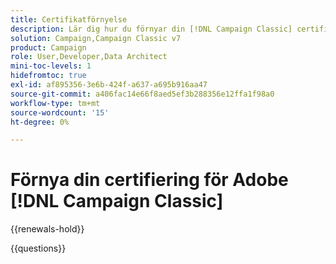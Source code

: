 ```yaml
---
title: Certifikatförnyelse
description: Lär dig hur du förnyar din [!DNL Campaign Classic] certifiering innan den upphör att gälla.
solution: Campaign,Campaign Classic v7
product: Campaign
role: User,Developer,Data Architect
mini-toc-levels: 1
hidefromtoc: true
exl-id: af895356-3e6b-424f-a637-a695b916aa47
source-git-commit: a406fac14e66f8aed5ef3b288356e12ffa1f98a0
workflow-type: tm+mt
source-wordcount: '15'
ht-degree: 0%

---
```


# Förnya din certifiering för Adobe [!DNL Campaign Classic]

{{renewals-hold}}

<!--

Your Adobe certification is valid for two years. If you are nearing this two-year mark, it's time to renew your certification to keep it active. 

First, select the appropriate level on the tab below (Professional, Expert, or Master). Then carefully review what you'll need to do to renew your certification. 
 
Be sure that you provide ample time to complete all the requirements before your certification expires. 
 
It's important to note that if your certification expires, you'll have to retake the certification exam, which is NOT free of charge. 

>[!IMPORTANT]
>
>**Log in first:** The following links will function **only** after a **successful login** to the [Adobe Credential Management System](https://www.certmetrics.com/adobe){target="_blank"}.
>
><br>
>
>**To share a link:** If you would like to share the link to a renewal exam or assessment with a colleague, please link to the overall exam renewal page,  not the URL of the exam itself, to avoid login issues.

>[!BEGINTABS]

>[!TAB Professional]

+++Adobe [!DNL Campaign Classic] Business Practitioner Professional Renewal Exam

## You must have the following **active** certifications to renew:

Adobe [!DNL Campaign Classic] Business Practitioner Professional

## How to renew your certification:

* **Step 1**: Successfully log in to [Adobe Credential Management System](https://www.certmetrics.com/adobe){target="_blank"}, then return to this page
* **Step 2**: Review the exam objectives and resources
* **Step 3**: Take and pass the exam

## Get ready

**Exam details**
  
* Passing Score: 27/35
* Time: 70 minutes
* Cost: FREE/non-proctored
* Delivery: On-demand
* Available languages: English
* Exam ID: AD5-E841 - Adobe [!DNL Campaign Classic] Business Practitioner Professional

**Scope and objectives**

Section 1: Build a Campaign 31.4%

* Recognize the different Digital Marketing concepts and objectives
* Identify and define key tool features and structure, in relation to the interface
* Determine the appropriate delivery template with subdomain to use given Business Requirements
* Identify the appropriate delivery preparation or personalization requirements given Business Requirements
* Determine the correct target audience among profiles and analyze the results of the expected outcomes
* Recommend and apply the correct campaign approval settings
* Determine scheduling based on campaign requirements
* Recognize where to locate delivery results or output
* Differentiate between different error and warning types (delivery, campaign, and workflow level)

Section 2: Workflow Management and Platform Capabilities 11.4%

* Given a scenario, determine which workflow activities should be selected
* Differentiate between campaign and technical workflows
* Given a scenario, determine which workflow solution is optimal for continuous, waits, recurring, aborts situations
* Identify the new capabilities and features of Campaign V8 compared to previous versions

Section 3: Data Operations 22.9%

* Determine how to modify columns within a view in order to test data/output
* Describe the purposes of the union, intersection, exclusion, and split workflow targeting activities
* Determine appropriate method to reconcile data, generate a complement, deduplicate, and import data
* Given a scenario, identify which data enrichment rule should be used
* Given a scenario, determine how to segment an audience and store as a list and cells
* Given a scenario, determine the best method to export data to destinations by configuring them

Section 4: Delivery Configuration 22.9%

* Given a scenario, determine the correct delivery type
* Given business requirements, determine how to create templates
* Given business requirements, determine the correct delivery properties
* Identify and apply OOTB personalization options available for a delivery (link to mirror page, greeting, un-sub link)
* Given a scenario, determine the appropriate typology rule (control, filtering, pressure, capacity)
* Identify the cause of a recipients' exclusion of a delivery in the log and check delivery diagnostics
* Indicate where/how to test delivery content and personalization
* Differentiate among the various delivery states that occur during processing and apply actions

Section 5: Reporting 11.4%

* Identify common OOTB reports and where to access them
* Determine which OOTB report is needed based on reporting requirements
* Identify the Descriptive Analysis functionality inside Adobe Campaign
* Given a scenario, apply the right authorizations to limit/allow access to Campaign objects

## Get prepped

You are not required to complete training before taking the exam, and training alone will not provide you with the knowledge and skills required to pass the exam. A combination of training and successful, on-the-job experience are critical to providing you with the repository needed to pass the exam.

Here are some suggested resources to help you prepare:

**Section 1**

* [Adobe Campaign Standard reporting](https://experienceleague.adobe.com/docs/analytics/integration/adobe-campaign.html?lang=en#:~:text=This%20integration%20between%20Adobe%20Analytics,formulas%20with%20Adobe%20Analytics%20parameters.){target="_blank"}
* [What Is A KPI? Definition & Examples](https://www.forbes.com/advisor/business/what-is-a-kpi-definition-examples/){target="_blank"}
* [Get started with marketing campaigns](https://experienceleague.adobe.com/docs/campaign-classic/using/orchestrating-campaigns/orchestrate-campaigns/setting-up-marketing-campaigns.html){target="_blank"}
* [Use templates](https://experienceleague.adobe.com/docs/campaign-classic/using/sending-messages/key-steps-when-creating-a-delivery/delivery-bestpractices/use-templates.html){target="_blank"}
* [Personalize emails using dynamic content blocks](https://experienceleague.adobe.com/docs/campaign-learn/tutorials/content-creation/email/personalize-using-dynamic-content-blocks.html){target="_blank"}
* [Query](https://experienceleague.adobe.com/docs/campaign-classic/using/automating-with-workflows/targeting-activities/query.html){target="_blank"}
* [Delivery reports](https://experienceleague.adobe.com/docs/campaign-classic/using/reporting/reports-on-deliveries/delivery-reports.html){target="_blank"}
* [Managing approvals in a campaign](https://experienceleague.adobe.com/docs/campaign-classic-learn/tutorials/automating-with-workflows/managing-approvals.html){target="_blank"}
* [Manage time zones](https://experienceleague.adobe.com/docs/campaign/automation/workflows/advanced-management/managing-time-zones.html?lang=en#:~:text=Adobe%20Campaign%20lets%20you%20manage,or%20to%20the%20entire%20workflow.){target="_blank"}
* [Recurring and periodic campaigns](https://experienceleague.adobe.com/docs/campaign/automation/campaign-orchestration/recurring-periodic-campaigns.html){target="_blank"}
* [Delivery dashboard](https://experienceleague.adobe.com/docs/campaign-classic/using/sending-messages/monitoring-deliveries/delivery-dashboard.html){target="_blank"}
* [Understand delivery failures](https://experienceleague.adobe.com/docs/campaign-classic/using/sending-messages/monitoring-deliveries/understanding-delivery-failures.html){target="_blank"}

**Section 2**

* [Workflow activities](https://experienceleague.adobe.com/docs/campaign-classic/using/automating-with-workflows/introduction/about-activities.html){target="_blank"}
* [Technical workflows](https://experienceleague.adobe.com/docs/campaign-classic/using/automating-with-workflows/advanced-management/about-technical-workflows.html){target="_blank"}
* [Default groups](https://experienceleague.adobe.com/docs/campaign-classic/using/getting-started/permissions/access-management-groups.html?lang=en#default-groups){target="_blank"}
* [Wait](https://experienceleague.adobe.com/docs/campaign-standard/using/managing-processes-and-data/execution-activities/wait.html?lang=en#:~:text=Wait-,Description,executes%20the%20activities%20placed%20afterwards.){target="_blank"}
* [Transition from Campaign Classic v7 to Campaign v8](https://experienceleague.adobe.com/docs/campaign/campaign-v8/new/v7-to-v8.html){target="_blank"}

**Section 3**

* [Use workflow data](https://experienceleague.adobe.com/docs/campaign/automation/workflows/introduction/use-workflow-data.html){target="_blank"}
* [Targeting activities in workflows](https://experienceleague.adobe.com/docs/campaign/automation/workflows/wf-activities/targeting-activities/targeting-activities.html){target="_blank"}
* [Data reconciliation](https://experienceleague.adobe.com/docs/campaign-classic/using/automating-with-workflows/targeting-activities/enrichment.html?lang=en#data-reconciliation){target="_blank"}
* [Get started with data import and export](https://experienceleague.adobe.com/docs/campaign-classic/using/getting-started/importing-and-exporting-data/get-started-data-import-export.html){target="_blank"}
* [Cells](https://experienceleague.adobe.com/docs/campaign-classic/using/automating-with-workflows/targeting-activities/cells.html){target="_blank"}
* [List update](https://experienceleague.adobe.com/docs/campaign-classic/using/automating-with-workflows/targeting-activities/list-update.html){target="_blank"}
* [Get started with data import and export](https://experienceleague.adobe.com/docs/campaign-classic/using/getting-started/importing-and-exporting-data/get-started-data-import-export.html){target="_blank"}
* [Import and export data using workflows](https://experienceleague.adobe.com/docs/campaign-classic/using/getting-started/importing-and-exporting-data/import-export-workflows.html){target="_blank"}
* [Data extraction (file)](https://experienceleague.adobe.com/docs/campaign-classic/using/automating-with-workflows/action-activities/extraction--file-.html){target="_blank"}

**Section 4**

* [Direct mail delivery](https://experienceleague.adobe.com/docs/campaign-standard/using/managing-processes-and-data/channel-activities/direct-mail-delivery.html){target="_blank"}
* [Personalization blocks](https://experienceleague.adobe.com/docs/campaign-classic/using/sending-messages/personalizing-deliveries/personalization-blocks.html){target="_blank"}
* [Configure and send the delivery](https://experienceleague.adobe.com/docs/campaign-classic/using/sending-messages/key-steps-when-creating-a-delivery/steps-sending-the-delivery.html){target="_blank"}
* [About campaign typologies](https://experienceleague.adobe.com/docs/campaign-classic/using/orchestrating-campaigns/campaign-optimization/about-campaign-typologies.html){target="_blank"}
* [Delivery dashboard](https://experienceleague.adobe.com/docs/campaign-classic/using/sending-messages/monitoring-deliveries/delivery-dashboard.html){target="_blank"}
* [Preview and test your email](https://experienceleague.adobe.com/docs/campaign/campaign-v8/send/preview-and-proof.html){target="_blank"} 

**Section 5**

* [Get started with reporting](https://experienceleague.adobe.com/docs/campaign-classic/using/reporting/reporting-in-adobe-campaign/about-adobe-campaign-reporting-tools.html){target="_blank"}
* [Indicator calculation](https://experienceleague.adobe.com/docs/campaign-classic/using/reporting/reports-on-deliveries/indicator-calculation.html){target="_blank"}
* [Use the descriptive analysis wizard](https://experienceleague.adobe.com/docs/campaign-classic/using/reporting/analyzing-populations/using-the-descriptive-analysis-wizard.html){target="_blank"}
* [Adobe Campaign Classic Menus Authorizations](https://experienceleague.adobe.com/docs/campaign-classic/assets/access-rights-matrix.pdf){target="_blank"}
* [Use named rights to set up permissions](https://experienceleague.adobe.com/docs/campaign-classic/using/getting-started/permissions/access-management-named-rights.html){target="_blank"}

## Renew your certification

Ensure that you have followed step 1 above, and successfully logged in to [Adobe Credential Management System](https://www.certmetrics.com/adobe){target="_blank"} first. Then, to renew your certification, click the **Adobe [!DNL Campaign Classic] Business Practitioner Professional Renewal Exam - AD5-E841** link below.

[Take the Adobe [!DNL Campaign Classic] Business Practitioner Professional Renewal Exam - AD5-E841](https://www.certmetrics.com/adobe/candidate/caveon_sso_adobe.aspx?ssoLogin=true&eid=AD5-E841){target="_blank"}

>[!NOTE]
>
>This exam is free, open book, and un-proctored. You may take the exam up to three times. If you are unsuccessful after the third attempt, you must wait **30 days** to try again. Failure to comply might result in your certification being revoked.

+++

+++Adobe [!DNL Campaign Classic] Developer Professional Renewal

## You must have the following **active** certifications to renew:

Adobe [!DNL Campaign Classic] Developer Professional

## How to renew your certification:

* **Step 1**: Successfully log in to [Adobe Credential Management System](https://www.certmetrics.com/adobe){target="_blank"}, then return to this page
* **Step 2**: Review the exam objectives and resources
* **Step 3**: Take and pass the exam

## Get ready

**Exam details**
  
* Passing Score: 31/41
* Time: 82 minutes
* Cost: FREE/non-proctored
* Delivery: On-demand
* Available languages: English
* Exam ID: AD5-E851 - Adobe [!DNL Campaign Classic] Developer Professional

**Scope and objectives**

Section 1: System Configuration 26%

* Demonstrate system-wide configuration of settings in the Administration node
* Apply the process to extend the OOTB Recipient schema
* Define schema details (primary keys, auto primary keys, database indexes)
* Distinguish the applicable uses of Form Renderings
* Distinguish system-wide configuration settings that affect the workspace/project level
* Identify configuration settings for SFTP external accounts
* Identify the configuration settings for Open and Closed enumerations
* Differentiate Typology Rule Types
* Identify requirements to utilize a custom Target Map and its effects to OOTB functionality
* Describe how externally-generated audiences from other Adobe Experience Cloud solutions are accessed in Adobe Campaign
* Describe the business use case for interactions and offers
* Describe the business use case for Message Center
* Identify V8 API data import functionality

Section 2: Customization 16%

* Apply the process to edit Campaign schemas
* Identify the settings to ensure correct schema extension or configure custom schemas
* Describe the use case for customized Options 
* Describe the use case for Seedlists 
* Modify the OOTB opt-out / Unsubscribe web app 
* Apply the process to create Content Management components
* Identify the use cases to use Content Management
* Apply to process to update the OOTB forms 

Section 3: Operational Security 10%

* Describe the process for adding user groups and roles
* Apply the process to translate the user management matrix with correct user rights and hierarchy
* Identify and define the correct permissions
* Identify the security zone for a user group 

Section 4: Technical Workflows 30%

* Apply the process to import/export 
* Identify the different sources of data that a workflow can access
* Apply the process to transform data and manipulate the work table 
* Enumerate applicable workflow activities and their features/properties 
* Apply the process to configure workflow properties 
* Extend activity functionality using the Expression Editor 
* Distinguish the difference between the OOTB workflows and user-created workflows 
* Explain the purpose of the OOTB workflows 
* Troubleshoot custom workflows 
* Differentiate between variable types and their scope and usage 
* Identify the OOTB variables and their use 
* Apply the process to configure alerts and approvals 
* Identify type of campaign databases

Section 5: Instance Maintenance 4%

* Identify errors from different service logs
* Explain Workflow Heatmap readings

Section 6: Campaign Configuration 14%

* Apply the process to create campaigns using Campaign templates 
* Describe the process to create approvals 
* Identify errors by analyzing audit logs 
* Identify the usage of different deliveries, given a campaign scenario
* Define the process to create the advanced process in workflows
* Describe workflow execution methods

## Get prepped

You are not required to complete training before taking the exam, and training alone will not provide you with the knowledge and skills required to pass the exam. A combination of training and successful, on-the-job experience are critical to providing you with the repository needed to pass the exam.

Here are some suggested resources to help you prepare:

**Section 1**

* [Campaign Settings FAQ](https://experienceleague.adobe.com/docs/campaign-classic/using/getting-started/starting-with-adobe-campaign/faq/faq-campaign-config.html){target="_blank"}
* [Use a custom recipient table](https://experienceleague.adobe.com/docs/campaign-classic/using/configuring-campaign-classic/use-a-custom-recipient-table/about-custom-recipient-table.html){target="_blank"}
* [Importing and exporting audiences](https://experienceleague.adobe.com/docs/campaign-classic/using/integrating-with-adobe-experience-cloud/audience-sharing/importing-and-exporting-audiences.html){target="_blank"}
* [Implement SOAP methods](https://experienceleague.adobe.com/docs/campaign-classic/using/configuring-campaign-classic/api/implementing-soap-methods.html){target="_blank"}
* [Work with data packages](https://experienceleague.adobe.com/docs/campaign-classic/using/getting-started/administration-basics/working-with-data-packages.html){target="_blank"}
* [Database mapping](https://experienceleague.adobe.com/docs/campaign/campaign-v8/architecture/shemas-forms/database-mapping.html){target="_blank"}
* [Connect Campaign with your solutions](https://experienceleague.adobe.com/docs/campaign/campaign-v8/connect/integration.html){target="_blank"}
* [Campaign-specific External Accounts](https://experienceleague.adobe.com/docs/campaign-classic/using/installing-campaign-classic/accessing-external-database/external-accounts.html#sftp-external-account){target="_blank"}
* [Apply a typology to a delivery](https://experienceleague.adobe.com/docs/campaign-classic/using/orchestrating-campaigns/campaign-optimization/applying-rules.html#applying-a-typology-to-a-delivery){target="_blank"}

**Section 2**

* [Schema structure](https://experienceleague.adobe.com/docs/campaign-classic/using/configuring-campaign-classic/schema-reference/schema-structure.html){target="_blank"}
* [Seed addresses](https://experienceleague.adobe.com/docs/campaign-classic/using/configuring-campaign-classic/use-a-custom-recipient-table/seed-addresses.html){target="_blank"}
* [Publication templates](https://experienceleague.adobe.com/docs/campaign-classic/using/sending-messages/content-management/publication-templates.html){target="_blank"}
* [Use data schemas in Campaign](https://experienceleague.adobe.com/docs/campaign-classic/using/sending-messages/content-management/data-schemas.html){target="_blank"}
* [Edit forms](https://experienceleague.adobe.com/docs/campaign-classic/using/configuring-campaign-classic/input-forms/editing-forms.html){target="_blank"}

**Section 3**

* [Create and manage operators](https://experienceleague.adobe.com/docs/campaign-classic/using/getting-started/permissions/access-management-operators.html){target="_blank"}
* [Use named rights to set up permissions](https://experienceleague.adobe.com/docs/campaign-classic/using/getting-started/permissions/access-management-named-rights.html){target="_blank"}

**Section 4**

* [Adobe Campaign Classic v7 & Campaign v8](https://experienceleaguecommunities.adobe.com/t5/Adobe-Campaign-Classic/Generate-a-file-and-download-it-in-local-PC-in-a-Campaign/td-p/307934){target="_blank"}
* [Unzip or decrypt a file](https://experienceleague.adobe.com/docs/campaign-classic/using/getting-started/importing-and-exporting-data/managing-data-encryption-compression/unzip-decrypt.html){target="_blank"}
* [Advanced capabilities](https://experienceleague.adobe.com/docs/campaign-classic/using/reporting/creating-new-reports/advanced-functionalities.html){target="_blank"}
* [Delivery](https://experienceleague.adobe.com/docs/campaign-classic/using/automating-with-workflows/action-activities/delivery.html){target="_blank"}
* [Alert](https://experienceleague.adobe.com/docs/campaign-classic/using/automating-with-workflows/flow-control-activities/alert.html){target="_blank"}
* [Database mapping](https://experienceleague.adobe.com/docs/campaign/campaign-v8/architecture/shemas-forms/database-mapping.html){target="_blank"}
* [Use aggregates](https://experienceleague.adobe.com/docs/campaign-classic/using/automating-with-workflows/use-cases/data-management/using-aggregates.html){target="_blank"}
* [File transfer](https://experienceleague.adobe.com/docs/campaign-classic/using/automating-with-workflows/event-activities/file-transfer.html){target="_blank"}
* [Error management](https://experienceleague.adobe.com/docs/campaign-classic/using/automating-with-workflows/advanced-management/workflow-properties.html#error-management){target="_blank"}
* [Dates](https://experienceleague.adobe.com/docs/campaign-standard/using/managing-processes-and-data/filtering-data/list-of-functions.html#string){target="_blank"}

**Section 5**

* [Workflow Heatmap](https://experienceleague.adobe.com/docs/campaign-classic-learn/tutorials/monitoring/workflow-heatmap.html){target="_blank"}

**Section 6**

* [Use control groups](https://experienceleague.adobe.com/docs/campaign-learn/tutorials/sending-messages/email/use-control-groups.html){target="_blank"}
* [Define approvals](https://experienceleague.adobe.com/docs/campaign-classic/using/automating-with-workflows/executing-a-workflow/defining-approvals.html){target="_blank"}
* [Monitor workflow execution](https://experienceleague.adobe.com/docs/campaign-classic/using/automating-with-workflows/monitoring-workflows/monitoring-workflow-execution.html){target="_blank"}
* [Recurring delivery](https://experienceleague.adobe.com/docs/campaign-classic/using/automating-with-workflows/action-activities/recurring-delivery.html){target="_blank"}
* [Adobe Campaign Standard](https://experienceleaguecommunities.adobe.com/t5/Adobe-Campaign-Standard/Issue-with-Mobile-App-Integration-in-Adobe-Campaign/qaq-p/330913/comment-id/8286){target="_blank"}
* [Start a workflow](https://experienceleague.adobe.com/docs/campaign-classic/using/automating-with-workflows/executing-a-workflow/starting-a-workflow.html){target="_blank"}

## Renew your certification

Ensure that you have followed step 1 above, and successfully logged in to [Adobe Credential Management System](https://www.certmetrics.com/adobe){target="_blank"} first. Then, to renew your certification, click the **Adobe [!DNL Campaign Classic] Developer Professional Renewal Exam - AD5-E851** link below.

[Take the Adobe [!DNL Campaign Classic] Developer Professional Renewal Exam - AD5-E851](https://www.certmetrics.com/adobe/candidate/caveon_sso_adobe.aspx?ssoLogin=true&eid=AD5-E851){target="_blank"}

>[!NOTE]
>
>This exam is free, open book, and un-proctored. You may take the exam up to three times. If you are unsuccessful after the third attempt, you must wait **30 days** to try again. Failure to comply might result in your certification being revoked.

+++

>[!TAB Expert and Master]

## You should be currently certified (not expired) in:

* Adobe [!DNL Campaign Classic] Developer Expert
* Adobe [!DNL Campaign Classic] Business Practitioner Expert
* Adobe [!DNL Campaign Classic] Architect Master

## How to renew your certification:

* **Step 1**: Successfully log in to [Adobe Credential Management System](https://www.certmetrics.com/adobe){target="_blank"}, then return to this page
* **Step 2**: Review the exam objectives and resources
* **Step 3**: Take and pass the exam

## Get ready

**Exam details**
  
* Passing Score: 42/55
* Time: 110 mins
* Cost: FREE/non-proctored
* Delivery: On-demand
* Available languages: English
* Prerequisite: current (not expired) Adobe [!DNL Campaign Classic] expert and/or master certification
* Exam ID: AD5-E823

**Scope and objectives**

Section 1: Installation and system configuration (23%)

* Given a scenario, determine which options should be used (i.e., moving things from stage to production)
* Ability to use Packages to migrate between instances
* Explain how deployment Wizard settings impact deliverability
* Outline the underlying infrastructure of the hosting model available for Adobe [!DNL Campaign Classic] v8
* Describe commonly used OOTB functions
* Explain integration with other Adobe Experience Cloud products
* Explain integration using standard external accounts

Section 2: Customization (18%)

* Describe best practices for using SQL functions in Adobe Campaign
* Describe best practices for developing with JavaScript in Adobe Campaign
* Given a set of requirements, apply best practices around a data model
* Describe the requirements and processes for access management
* Describe folder structure management

Section 3: Data architecture (22%)

* Identify the data storage differences in v8
* Identify the built-in workflows that synchronize local data to Snowflake
* Explain when to use staging tables vs direct writes to Snowflake
* Identify the new API commands in Batch processing and when/how to use
* Given a scenario, explain how to create custom schemas (how to use other schemas as template, sys filters, locking down data, links)
* Explain the integration between different solutions and Campaign such as Adobe Experience Platform and Journey Optimizer

Section 4: Campaign, workflow, delivery, and reporting (37%)

* Apply best practices to build a campaign
* Given a scenario, analyze workflow errors
* Given a scenario, analyze delivery errors around target mapping
* Describe workflow practices that have a negative impact on performance
* Given a use case, recommend targeting workflow design
* Apply delivery and approval settings
* Given a scenario, determine the appropriate report(s) to generate
* Given a scenario, select the best approach to integrate with external data sources
* Apply data integration techniques within a workflow
* Describe functionality in the workflow activity palette
* Troubleshoot or configure an instance using Control Panel

## Get prepped

You are not required to complete training before taking the exam, and training alone will not provide you with the knowledge and skills required to pass the exam. A combination of training and successful, on-the-job experience are critical to providing you with the repository needed to pass the exam.

Here are some suggested resources to help you prepare:

**Section 1: Installation and system configuration**

* [Managing packages](https://experienceleague.adobe.com/docs/campaign-standard/using/managing-processes-and-data/importing-and-exporting-data/managing-packages.html){target="_blank"}
* [Work with data packages](https://experienceleague.adobe.com/docs/campaign-classic/using/getting-started/administration-basics/working-with-data-packages.html){target="_blank"}
* [Deploying an instance](https://experienceleague.adobe.com/docs/campaign-classic/using/installing-campaign-classic/initial-configuration/deploying-an-instance.html)
* [Integrating with Adobe [!DNL Campaign Classic]](https://experienceleague.adobe.com/docs/experience-manager-65/administering/integration/campaignonpremise.html){target="_blank"}

**Section 2: Customization**

* [JavaScript scripts and templates](https://experienceleague.adobe.com/docs/campaign-classic/using/automating-with-workflows/advanced-management/javascript-scripts-and-templates.html){target="_blank"}
* [Data model best practices](https://experienceleague.adobe.com/docs/campaign-classic/using/configuring-campaign-classic/data-model/data-model-best-practices.html){target="_blank"}
* [Create and manage operators](https://experienceleague.adobe.com/docs/campaign-classic/using/getting-started/permissions/access-management-operators.html){target="_blank"}
* [Manage access to folders](https://experienceleague.adobe.com/docs/campaign-classic/using/getting-started/permissions/access-management-folders.html){target="_blank"}

**Section 3: Data architecture**

* [Transition from [!DNL Campaign Classic] v7 to Campaign v8](https://experienceleague.adobe.com/docs/campaign/campaign-v8/new/v7-to-v8.html){target="_blank"}
* [Work with Sources and Destinations](https://experienceleague.adobe.com/docs/campaign-classic/using/integrating-with-adobe-experience-cloud/aep-sources-destinations/get-started-sources-destinations.html){target="_blank"}
* [Specific FFDA Campaign APIs](https://experienceleague.adobe.com/docs/campaign/campaign-v8/config/architecture/ffda/ffda-characteristics/new-apis.html){target="_blank"}
* [About Adobe ID](https://experienceleague.adobe.com/docs/campaign-classic/using/installing-campaign-classic/connect-to-campaign/connecting-via-an-adobe-id/about-adobe-id.html){target="_blank"}

**Section 4: Campaign, workflow, delivery, and reporting**

* [Workflow best practices](https://experienceleague.adobe.com/docs/campaign-classic/using/automating-with-workflows/introduction/workflow-best-practices.html){target="_blank"}
* [Set up and manage the approval process](https://experienceleague.adobe.com/docs/campaign-classic/using/orchestrating-campaigns/orchestrate-campaigns/marketing-campaign-approval.html){target="_blank"}
* [Enrichment](https://experienceleague.adobe.com/docs/campaign-classic/using/automating-with-workflows/targeting-activities/enrichment.html){target="_blank"}
* [Import and export best practices](https://experienceleague.adobe.com/docs/campaign-classic/using/automating-with-workflows/introduction/workflow-best-practices.html){target="_blank"}

## Renew your certification

Ensure that you have followed step 1 above, and successfully logged in to [Adobe Credential Management System](https://www.certmetrics.com/adobe){target="_blank"} first. Then, to renew your certification, click the Campaign Classic renewal - AD5-823 link below.

[Take the Adobe [!DNL Campaign Classic] renewal for Business Practitioner, Developer and Architect exam now - AD5-823](https://www.certmetrics.com/adobe/candidate/caveon_sso_adobe.aspx?ssoLogin=true&eid=AD5-E823){target="_blank"}

>[!NOTE]
>
>This exam is free, open book, and un-proctored. You may take the exam up to three times. If you are unsuccessful after the third attempt, you must wait **30 days** to try again. Failure to comply might result in your certification being revoked.

>[!ENDTABS]

## Questions

View the certification [FAQ](https://experienceleague.adobe.com/docs/certification/certification/faq.html){target="_blank"}.

Additional questions? [Contact us](mailto:certif@adobe.com).

-->

{{questions}}